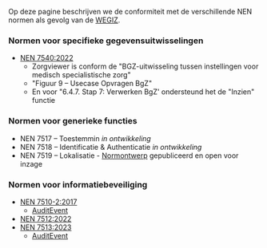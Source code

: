 Op deze pagine beschrijven we de conformiteit met de verschillende NEN normen als gevolg van de [WEGIZ](https://www.nen-egiz.nl/overzicht-normen/).

### Normen voor specifieke gegevensuitwisselingen

* [NEN 7540:2022](https://www.nen.nl/nen-7540-2022-ontw-nl-302516) 
    * Zorgviewer is conform de "BGZ-uitwisseling tussen instellingen voor medisch specialistische zorg" 
    * "Figuur 9 – Usecase Opvragen BgZ" 
    * En voor "6.4.7. Stap 7: Verwerken BgZ' ondersteund het de "Inzien" functie 

### Normen voor generieke functies

* NEN 7517 – Toestemmin *in ontwikkeling*
* NEN 7518 – Identificatie & Authenticatie *in ontwikkeling*
* NEN 7519 – Lokalisatie - [Normontwerp](https://normontwerpen.nen.nl/Home/Details/931?_gl=1*1fahnj8*_ga*MTY2NjY5OTI4MS4xNjkwMzYzMjg5*_ga_C13P8HNDG2*MTY5ODkyMDE5Ni45MS4xLjE2OTg5MjA1MzEuMC4wLjA.) gepubliceerd en open voor inzage

### Normen voor informatiebeveiliging

* [NEN 7510-2:2017](https://www.nen.nl/nen-7510-2-2017-nl-238787)
    * [AuditEvent](StructureDefinition-AuditEvent.html)
* [NEN 7512:2022](https://www.nen.nl/nen-7512-2022-nl-297137)
* [NEN 7513:2023](https://www.nen.nl/nen-7513-2023-ontw-nl-309856)
    * [AuditEvent](StructureDefinition-AuditEvent.html)
